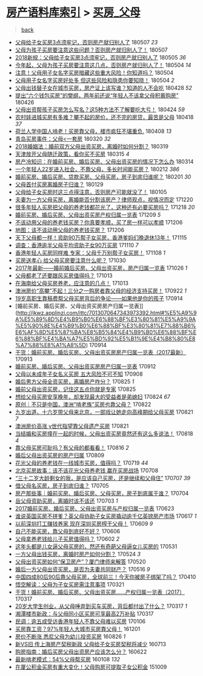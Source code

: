 [房产语料库索引](../../README.md)  > [买房_父母](买房_父母.md)
====
> [back](../README.md)

- [父母给子女买房3点须牢记，否则房产就归别人了](http://jkwz.applinzi.com/ittc/7100422317320700935.html#%E7%88%B6%E6%AF%8D%E7%BB%99%E5%AD%90%E5%A5%B3%E4%B9%B0%E6%88%BF3%E7%82%B9%E9%A1%BB%E7%89%A2%E8%AE%B0%EF%BC%8C%E5%90%A6%E5%88%99%E6%88%BF%E4%BA%A7%E5%B0%B1%E5%BD%92%E5%88%AB%E4%BA%BA%E4%BA%86) 180507 *23* 
- [父母为孩子买房要注意这些问题？否则房产就归别人了！](http://jkwz.applinzi.com/ittc/7100418402512536587.html#%E7%88%B6%E6%AF%8D%E4%B8%BA%E5%AD%A9%E5%AD%90%E4%B9%B0%E6%88%BF%E8%A6%81%E6%B3%A8%E6%84%8F%E8%BF%99%E4%BA%9B%E9%97%AE%E9%A2%98%EF%BC%9F%E5%90%A6%E5%88%99%E6%88%BF%E4%BA%A7%E5%B0%B1%E5%BD%92%E5%88%AB%E4%BA%BA%E4%BA%86%EF%BC%81) 180507  
- [2018新规：父母给子女买房3点须牢记，否则房产就归别人了](http://jkwz.applinzi.com/ittc/7099548761711969287.html#2018%E6%96%B0%E8%A7%84%EF%BC%9A%E7%88%B6%E6%AF%8D%E7%BB%99%E5%AD%90%E5%A5%B3%E4%B9%B0%E6%88%BF3%E7%82%B9%E9%A1%BB%E7%89%A2%E8%AE%B0%EF%BC%8C%E5%90%A6%E5%88%99%E6%88%BF%E4%BA%A7%E5%B0%B1%E5%BD%92%E5%88%AB%E4%BA%BA%E4%BA%86) 180505 *36* 
- [今年起，父母为孩子买房要注意这几点，否则房产就归别人了！](http://jkwz.applinzi.com/ittc/7099399054847116305.html#%E4%BB%8A%E5%B9%B4%E8%B5%B7%EF%BC%8C%E7%88%B6%E6%AF%8D%E4%B8%BA%E5%AD%A9%E5%AD%90%E4%B9%B0%E6%88%BF%E8%A6%81%E6%B3%A8%E6%84%8F%E8%BF%99%E5%87%A0%E7%82%B9%EF%BC%8C%E5%90%A6%E5%88%99%E6%88%BF%E4%BA%A7%E5%B0%B1%E5%BD%92%E5%88%AB%E4%BA%BA%E4%BA%86%EF%BC%81) 180504 *14* 
- [注意！父母用子女名字买房暗藏这些重大风险！你知道吗？](http://jkwz.applinzi.com/ittc/7099296462410351633.html#%E6%B3%A8%E6%84%8F%EF%BC%81%E7%88%B6%E6%AF%8D%E7%94%A8%E5%AD%90%E5%A5%B3%E5%90%8D%E5%AD%97%E4%B9%B0%E6%88%BF%E6%9A%97%E8%97%8F%E8%BF%99%E4%BA%9B%E9%87%8D%E5%A4%A7%E9%A3%8E%E9%99%A9%EF%BC%81%E4%BD%A0%E7%9F%A5%E9%81%93%E5%90%97%EF%BC%9F) 180504  
- [父母用子女名字买房好处多 但这些风险和隐患你要知晓！](http://jkwz.applinzi.com/ittc/7099261082592084999.html#%E7%88%B6%E6%AF%8D%E7%94%A8%E5%AD%90%E5%A5%B3%E5%90%8D%E5%AD%97%E4%B9%B0%E6%88%BF%E5%A5%BD%E5%A4%84%E5%A4%9A+%E4%BD%86%E8%BF%99%E4%BA%9B%E9%A3%8E%E9%99%A9%E5%92%8C%E9%9A%90%E6%82%A3%E4%BD%A0%E8%A6%81%E7%9F%A5%E6%99%93%EF%BC%81) 180504 *2* 
- [父母出钱替子女在城市买房，房产证上该写谁？知道的人不会吃](http://jkwz.applinzi.com/ittc/7096967107885663249.html#%E7%88%B6%E6%AF%8D%E5%87%BA%E9%92%B1%E6%9B%BF%E5%AD%90%E5%A5%B3%E5%9C%A8%E5%9F%8E%E5%B8%82%E4%B9%B0%E6%88%BF%EF%BC%8C%E6%88%BF%E4%BA%A7%E8%AF%81%E4%B8%8A%E8%AF%A5%E5%86%99%E8%B0%81%EF%BC%9F%E7%9F%A5%E9%81%93%E7%9A%84%E4%BA%BA%E4%B8%8D%E4%BC%9A%E5%90%83) 180428 *52* 
- [提出“六个钱包买房”的樊纲，两年前还说“年轻人不该拿父母积蓄购房”](http://jkwz.applinzi.com/ittc/7096184543264637962.html#%E6%8F%90%E5%87%BA%E2%80%9C%E5%85%AD%E4%B8%AA%E9%92%B1%E5%8C%85%E4%B9%B0%E6%88%BF%E2%80%9D%E7%9A%84%E6%A8%8A%E7%BA%B2%EF%BC%8C%E4%B8%A4%E5%B9%B4%E5%89%8D%E8%BF%98%E8%AF%B4%E2%80%9C%E5%B9%B4%E8%BD%BB%E4%BA%BA%E4%B8%8D%E8%AF%A5%E6%8B%BF%E7%88%B6%E6%AF%8D%E7%A7%AF%E8%93%84%E8%B4%AD%E6%88%BF%E2%80%9D) 180426  
- [父母出资帮孩子买房怎么写名？这5种方法不了解要吃大亏！](http://jkwz.applinzi.com/ittc/7095633714895914000.html#%E7%88%B6%E6%AF%8D%E5%87%BA%E8%B5%84%E5%B8%AE%E5%AD%A9%E5%AD%90%E4%B9%B0%E6%88%BF%E6%80%8E%E4%B9%88%E5%86%99%E5%90%8D%EF%BC%9F%E8%BF%995%E7%A7%8D%E6%96%B9%E6%B3%95%E4%B8%8D%E4%BA%86%E8%A7%A3%E8%A6%81%E5%90%83%E5%A4%A7%E4%BA%8F%EF%BC%81) 180424 *59* 
- [农村娃进城买房有多难？攀不起的房价，还不完的房贷，最苦是父母](http://jkwz.applinzi.com/ittc/7093306768434398214.html#%E5%86%9C%E6%9D%91%E5%A8%83%E8%BF%9B%E5%9F%8E%E4%B9%B0%E6%88%BF%E6%9C%89%E5%A4%9A%E9%9A%BE%EF%BC%9F%E6%94%80%E4%B8%8D%E8%B5%B7%E7%9A%84%E6%88%BF%E4%BB%B7%EF%BC%8C%E8%BF%98%E4%B8%8D%E5%AE%8C%E7%9A%84%E6%88%BF%E8%B4%B7%EF%BC%8C%E6%9C%80%E8%8B%A6%E6%98%AF%E7%88%B6%E6%AF%8D) 180418 *37* 
- [荷兰人学中国人啃老！买房靠父母，楼市疯狂不堪重负.](http://jkwz.applinzi.com/ittc/7089557763997041670.html#%E8%8D%B7%E5%85%B0%E4%BA%BA%E5%AD%A6%E4%B8%AD%E5%9B%BD%E4%BA%BA%E5%95%83%E8%80%81%EF%BC%81%E4%B9%B0%E6%88%BF%E9%9D%A0%E7%88%B6%E6%AF%8D%EF%BC%8C%E6%A5%BC%E5%B8%82%E7%96%AF%E7%8B%82%E4%B8%8D%E5%A0%AA%E9%87%8D%E8%B4%9F.) 180408 *13* 
- [青岛买房事件：父母&lt;一套房](http://jkwz.applinzi.com/ittc/7082504086438282251.html#%E9%9D%92%E5%B2%9B%E4%B9%B0%E6%88%BF%E4%BA%8B%E4%BB%B6%EF%BC%9A%E7%88%B6%E6%AF%8D%26lt%3B%E4%B8%80%E5%A5%97%E6%88%BF) 180320 *32* 
- [2018婚姻法：婚前双方父母出资买房，离婚时如何分割？](http://jkwz.applinzi.com/ittc/7082178936211768326.html#2018%E5%A9%9A%E5%A7%BB%E6%B3%95%EF%BC%9A%E5%A9%9A%E5%89%8D%E5%8F%8C%E6%96%B9%E7%88%B6%E6%AF%8D%E5%87%BA%E8%B5%84%E4%B9%B0%E6%88%BF%EF%BC%8C%E7%A6%BB%E5%A9%9A%E6%97%B6%E5%A6%82%E4%BD%95%E5%88%86%E5%89%B2%EF%BC%9F) 180319  
- [天津放开父母随迁政策，看你买不买房](http://jkwz.applinzi.com/ittc/7080760238510965770.html#%E5%A4%A9%E6%B4%A5%E6%94%BE%E5%BC%80%E7%88%B6%E6%AF%8D%E9%9A%8F%E8%BF%81%E6%94%BF%E7%AD%96%EF%BC%8C%E7%9C%8B%E4%BD%A0%E4%B9%B0%E4%B8%8D%E4%B9%B0%E6%88%BF) 180315 *4* 
- [房产冷知识：在婚前买房、婚后买房、父母出资买房的情况下怎么办](http://jkwz.applinzi.com/ittc/7080342419147326475.html#%E6%88%BF%E4%BA%A7%E5%86%B7%E7%9F%A5%E8%AF%86%EF%BC%9A%E5%9C%A8%E5%A9%9A%E5%89%8D%E4%B9%B0%E6%88%BF%E3%80%81%E5%A9%9A%E5%90%8E%E4%B9%B0%E6%88%BF%E3%80%81%E7%88%B6%E6%AF%8D%E5%87%BA%E8%B5%84%E4%B9%B0%E6%88%BF%E7%9A%84%E6%83%85%E5%86%B5%E4%B8%8B%E6%80%8E%E4%B9%88%E5%8A%9E) 180314  
- [一个年轻人22岁进入社会，不靠父母，多长时间能买房？](http://jkwz.applinzi.com/ittc/7069152291909534730.html#%E4%B8%80%E4%B8%AA%E5%B9%B4%E8%BD%BB%E4%BA%BA22%E5%B2%81%E8%BF%9B%E5%85%A5%E7%A4%BE%E4%BC%9A%EF%BC%8C%E4%B8%8D%E9%9D%A0%E7%88%B6%E6%AF%8D%EF%BC%8C%E5%A4%9A%E9%95%BF%E6%97%B6%E9%97%B4%E8%83%BD%E4%B9%B0%E6%88%BF%EF%BC%9F) 180212 *386* 
- [婚前买房、婚后买房、贷款买房、父母买房，房子到底归谁呢？](http://jkwz.applinzi.com/ittc/7065073905218094097.html#%E5%A9%9A%E5%89%8D%E4%B9%B0%E6%88%BF%E3%80%81%E5%A9%9A%E5%90%8E%E4%B9%B0%E6%88%BF%E3%80%81%E8%B4%B7%E6%AC%BE%E4%B9%B0%E6%88%BF%E3%80%81%E7%88%B6%E6%AF%8D%E4%B9%B0%E6%88%BF%EF%BC%8C%E6%88%BF%E5%AD%90%E5%88%B0%E5%BA%95%E5%BD%92%E8%B0%81%E5%91%A2%EF%BC%9F) 180201 *30* 
- [父母首付买房离婚房子归谁？](http://jkwz.applinzi.com/ittc/7064043074387198983.html#%E7%88%B6%E6%AF%8D%E9%A6%96%E4%BB%98%E4%B9%B0%E6%88%BF%E7%A6%BB%E5%A9%9A%E6%88%BF%E5%AD%90%E5%BD%92%E8%B0%81%EF%BC%9F) 180129  
- [父母给子女买房时这三点得注意，否则房产可能就没了！](http://jkwz.applinzi.com/ittc/7055170047431934992.html#%E7%88%B6%E6%AF%8D%E7%BB%99%E5%AD%90%E5%A5%B3%E4%B9%B0%E6%88%BF%E6%97%B6%E8%BF%99%E4%B8%89%E7%82%B9%E5%BE%97%E6%B3%A8%E6%84%8F%EF%BC%8C%E5%90%A6%E5%88%99%E6%88%BF%E4%BA%A7%E5%8F%AF%E8%83%BD%E5%B0%B1%E6%B2%A1%E4%BA%86%EF%BC%81) 180105  
- [夫妻为一方父母买房，离婚能否分割该房产？律师观点，视情况而定](http://jkwz.applinzi.com/ittc/7049215606618850320.html#%E5%A4%AB%E5%A6%BB%E4%B8%BA%E4%B8%80%E6%96%B9%E7%88%B6%E6%AF%8D%E4%B9%B0%E6%88%BF%EF%BC%8C%E7%A6%BB%E5%A9%9A%E8%83%BD%E5%90%A6%E5%88%86%E5%89%B2%E8%AF%A5%E6%88%BF%E4%BA%A7%EF%BC%9F%E5%BE%8B%E5%B8%88%E8%A7%82%E7%82%B9%EF%BC%8C%E8%A7%86%E6%83%85%E5%86%B5%E8%80%8C%E5%AE%9A) 171220  
- [很多年轻人买房把父母的养老钱都花光了，这种还有必要买房吗？](http://jkwz.applinzi.com/ittc/7048434488206427153.html#%E5%BE%88%E5%A4%9A%E5%B9%B4%E8%BD%BB%E4%BA%BA%E4%B9%B0%E6%88%BF%E6%8A%8A%E7%88%B6%E6%AF%8D%E7%9A%84%E5%85%BB%E8%80%81%E9%92%B1%E9%83%BD%E8%8A%B1%E5%85%89%E4%BA%86%EF%BC%8C%E8%BF%99%E7%A7%8D%E8%BF%98%E6%9C%89%E5%BF%85%E8%A6%81%E4%B9%B0%E6%88%BF%E5%90%97%EF%BC%9F) 171218 *20* 
- [婚前买房、婚后买房、父母出资买房产权归属一览表](http://jkwz.applinzi.com/ittc/7045145960080999441.html#%E5%A9%9A%E5%89%8D%E4%B9%B0%E6%88%BF%E3%80%81%E5%A9%9A%E5%90%8E%E4%B9%B0%E6%88%BF%E3%80%81%E7%88%B6%E6%AF%8D%E5%87%BA%E8%B5%84%E4%B9%B0%E6%88%BF%E4%BA%A7%E6%9D%83%E5%BD%92%E5%B1%9E%E4%B8%80%E8%A7%88%E8%A1%A8) 171209 *5* 
- [不该动用父母的养老钱买房？你真要孝顺，买了房一样可以孝顺](http://jkwz.applinzi.com/ittc/7043982114410726417.html#%E4%B8%8D%E8%AF%A5%E5%8A%A8%E7%94%A8%E7%88%B6%E6%AF%8D%E7%9A%84%E5%85%BB%E8%80%81%E9%92%B1%E4%B9%B0%E6%88%BF%EF%BC%9F%E4%BD%A0%E7%9C%9F%E8%A6%81%E5%AD%9D%E9%A1%BA%EF%BC%8C%E4%B9%B0%E4%BA%86%E6%88%BF%E4%B8%80%E6%A0%B7%E5%8F%AF%E4%BB%A5%E5%AD%9D%E9%A1%BA) 171206  
- [地图：该不该动用父母的养老钱买房？](http://jkwz.applinzi.com/ittc/7043912600084022288.html#%E5%9C%B0%E5%9B%BE%EF%BC%9A%E8%AF%A5%E4%B8%8D%E8%AF%A5%E5%8A%A8%E7%94%A8%E7%88%B6%E6%AF%8D%E7%9A%84%E5%85%BB%E8%80%81%E9%92%B1%E4%B9%B0%E6%88%BF%EF%BC%9F) 171206  
- [天下父母都一样！资助90万帮子女买房，香港爹妈们晚退休13年！](http://jkwz.applinzi.com/ittc/7035951264578405392.html#%E5%A4%A9%E4%B8%8B%E7%88%B6%E6%AF%8D%E9%83%BD%E4%B8%80%E6%A0%B7%EF%BC%81%E8%B5%84%E5%8A%A990%E4%B8%87%E5%B8%AE%E5%AD%90%E5%A5%B3%E4%B9%B0%E6%88%BF%EF%BC%8C%E9%A6%99%E6%B8%AF%E7%88%B9%E5%A6%88%E4%BB%AC%E6%99%9A%E9%80%80%E4%BC%9113%E5%B9%B4%EF%BC%81) 171115  
- [调查：香港逾半父母平均资助子女90万买房](http://jkwz.applinzi.com/ittc/7034310881746355216.html#%E8%B0%83%E6%9F%A5%EF%BC%9A%E9%A6%99%E6%B8%AF%E9%80%BE%E5%8D%8A%E7%88%B6%E6%AF%8D%E5%B9%B3%E5%9D%87%E8%B5%84%E5%8A%A9%E5%AD%90%E5%A5%B390%E4%B8%87%E4%B9%B0%E6%88%BF) 171110 *7* 
- [香港年轻人买房同样难 专家：父母千万别帮子女买房！](http://jkwz.applinzi.com/ittc/7033626553487983633.html#%E9%A6%99%E6%B8%AF%E5%B9%B4%E8%BD%BB%E4%BA%BA%E4%B9%B0%E6%88%BF%E5%90%8C%E6%A0%B7%E9%9A%BE+%E4%B8%93%E5%AE%B6%EF%BC%9A%E7%88%B6%E6%AF%8D%E5%8D%83%E4%B8%87%E5%88%AB%E5%B8%AE%E5%AD%90%E5%A5%B3%E4%B9%B0%E6%88%BF%EF%BC%81) 171108 *1* 
- [买房送孝心 给父母买房要注意什么呢？](http://jkwz.applinzi.com/ittc/7030263826598069265.html#%E4%B9%B0%E6%88%BF%E9%80%81%E5%AD%9D%E5%BF%83+%E7%BB%99%E7%88%B6%E6%AF%8D%E4%B9%B0%E6%88%BF%E8%A6%81%E6%B3%A8%E6%84%8F%E4%BB%80%E4%B9%88%E5%91%A2%EF%BC%9F) 171030  
- [2017年最新——婚前婚后买房、父母出资买房，房产归属一览表](http://jkwz.applinzi.com/ittc/7028754251554227217.html#2017%E5%B9%B4%E6%9C%80%E6%96%B0%E2%80%94%E2%80%94%E5%A9%9A%E5%89%8D%E5%A9%9A%E5%90%8E%E4%B9%B0%E6%88%BF%E3%80%81%E7%88%B6%E6%AF%8D%E5%87%BA%E8%B5%84%E4%B9%B0%E6%88%BF%EF%BC%8C%E6%88%BF%E4%BA%A7%E5%BD%92%E5%B1%9E%E4%B8%80%E8%A7%88%E8%A1%A8) 171026 *1* 
- [父母都老了还要跟风买房值得吗？](http://jkwz.applinzi.com/ittc/7024050118037341200.html#%E7%88%B6%E6%AF%8D%E9%83%BD%E8%80%81%E4%BA%86%E8%BF%98%E8%A6%81%E8%B7%9F%E9%A3%8E%E4%B9%B0%E6%88%BF%E5%80%BC%E5%BE%97%E5%90%97%EF%BC%9F) 171013  
- [在海南给父母买房养老，应注意的几点！](http://jkwz.applinzi.com/ittc/7023960351245354000.html#%E5%9C%A8%E6%B5%B7%E5%8D%97%E7%BB%99%E7%88%B6%E6%AF%8D%E4%B9%B0%E6%88%BF%E5%85%BB%E8%80%81%EF%BC%8C%E5%BA%94%E6%B3%A8%E6%84%8F%E7%9A%84%E5%87%A0%E7%82%B9%EF%BC%81) 171013  
- [澳洲房价“高攀”不起！三分之一购房者靠父母的经济支持买房！](http://jkwz.applinzi.com/ittc/7016133330297422865.html#%E6%BE%B3%E6%B4%B2%E6%88%BF%E4%BB%B7%E2%80%9C%E9%AB%98%E6%94%80%E2%80%9D%E4%B8%8D%E8%B5%B7%EF%BC%81%E4%B8%89%E5%88%86%E4%B9%8B%E4%B8%80%E8%B4%AD%E6%88%BF%E8%80%85%E9%9D%A0%E7%88%B6%E6%AF%8D%E7%9A%84%E7%BB%8F%E6%B5%8E%E6%94%AF%E6%8C%81%E4%B9%B0%E6%88%BF%EF%BC%81) 170922 *1* 
- [19岁高职生靠稿费帮父母买房背后的争论——如果他是你的孩子](http://jkwz.applinzi.com/ittc/7013245503343690769.html#19%E5%B2%81%E9%AB%98%E8%81%8C%E7%94%9F%E9%9D%A0%E7%A8%BF%E8%B4%B9%E5%B8%AE%E7%88%B6%E6%AF%8D%E4%B9%B0%E6%88%BF%E8%83%8C%E5%90%8E%E7%9A%84%E4%BA%89%E8%AE%BA%E2%80%94%E2%80%94%E5%A6%82%E6%9E%9C%E4%BB%96%E6%98%AF%E4%BD%A0%E7%9A%84%E5%AD%A9%E5%AD%90) 170914  
- [婚前买房、婚后买房、父母出资买房房产归属一览表]](http://jkwz.applinzi.com/ittc/7013070647343973392.html#%E5%A9%9A%E5%89%8D%E4%B9%B0%E6%88%BF%E3%80%81%E5%A9%9A%E5%90%8E%E4%B9%B0%E6%88%BF%E3%80%81%E7%88%B6%E6%AF%8D%E5%87%BA%E8%B5%84%E4%B9%B0%E6%88%BF%E6%88%BF%E4%BA%A7%E5%BD%92%E5%B1%9E%E4%B8%80%E8%A7%88%E8%A1%A8%5D) 170914  
- [干货：婚前买房、婚后买房、父母出资买房房产归属一览表（2017最新）](http://jkwz.applinzi.com/ittc/7012686703725380625.html#%E5%B9%B2%E8%B4%A7%EF%BC%9A%E5%A9%9A%E5%89%8D%E4%B9%B0%E6%88%BF%E3%80%81%E5%A9%9A%E5%90%8E%E4%B9%B0%E6%88%BF%E3%80%81%E7%88%B6%E6%AF%8D%E5%87%BA%E8%B5%84%E4%B9%B0%E6%88%BF%E6%88%BF%E4%BA%A7%E5%BD%92%E5%B1%9E%E4%B8%80%E8%A7%88%E8%A1%A8%EF%BC%882017%E6%9C%80%E6%96%B0%EF%BC%89) 170913  
- [婚前买房、婚后买房、父母出资买房房产归属一览表](http://jkwz.applinzi.com/ittc/7012471027265963025.html#%E5%A9%9A%E5%89%8D%E4%B9%B0%E6%88%BF%E3%80%81%E5%A9%9A%E5%90%8E%E4%B9%B0%E6%88%BF%E3%80%81%E7%88%B6%E6%AF%8D%E5%87%BA%E8%B5%84%E4%B9%B0%E6%88%BF%E6%88%BF%E4%BA%A7%E5%BD%92%E5%B1%9E%E4%B8%80%E8%A7%88%E8%A1%A8) 170912  
- [父母以未成年子女名义买房 五大风险不可不知](http://jkwz.applinzi.com/ittc/7010940890355598097.html#%E7%88%B6%E6%AF%8D%E4%BB%A5%E6%9C%AA%E6%88%90%E5%B9%B4%E5%AD%90%E5%A5%B3%E5%90%8D%E4%B9%89%E4%B9%B0%E6%88%BF+%E4%BA%94%E5%A4%A7%E9%A3%8E%E9%99%A9%E4%B8%8D%E5%8F%AF%E4%B8%8D%E7%9F%A5) 170908  
- [婚后男方父母全资买房，离婚房产咋分？](http://jkwz.applinzi.com/ittc/7005761070374061073.html#%E5%A9%9A%E5%90%8E%E7%94%B7%E6%96%B9%E7%88%B6%E6%AF%8D%E5%85%A8%E8%B5%84%E4%B9%B0%E6%88%BF%EF%BC%8C%E7%A6%BB%E5%A9%9A%E6%88%BF%E4%BA%A7%E5%92%8B%E5%88%86%EF%BC%9F) 170825 *1* 
- [婚前父母出资买房，记住这五点你就是专家](http://jkwz.applinzi.com/ittc/7005700370452710416.html#%E5%A9%9A%E5%89%8D%E7%88%B6%E6%AF%8D%E5%87%BA%E8%B5%84%E4%B9%B0%E6%88%BF%EF%BC%8C%E8%AE%B0%E4%BD%8F%E8%BF%99%E4%BA%94%E7%82%B9%E4%BD%A0%E5%B0%B1%E6%98%AF%E4%B8%93%E5%AE%B6) 170825  
- [想给父母买房安享晚年，却发现最大的受益者是弟媳妇](http://jkwz.applinzi.com/ittc/7005099290698187792.html#%E6%83%B3%E7%BB%99%E7%88%B6%E6%AF%8D%E4%B9%B0%E6%88%BF%E5%AE%89%E4%BA%AB%E6%99%9A%E5%B9%B4%EF%BC%8C%E5%8D%B4%E5%8F%91%E7%8E%B0%E6%9C%80%E5%A4%A7%E7%9A%84%E5%8F%97%E7%9B%8A%E8%80%85%E6%98%AF%E5%BC%9F%E5%AA%B3%E5%A6%87) 170824 *67* 
- [原创｜不只是中国，澳洲“啃老族”买房也靠父母？](http://jkwz.applinzi.com/ittc/7004629073652089873.html#%E5%8E%9F%E5%88%9B%EF%BD%9C%E4%B8%8D%E5%8F%AA%E6%98%AF%E4%B8%AD%E5%9B%BD%EF%BC%8C%E6%BE%B3%E6%B4%B2%E2%80%9C%E5%95%83%E8%80%81%E6%97%8F%E2%80%9D%E4%B9%B0%E6%88%BF%E4%B9%9F%E9%9D%A0%E7%88%B6%E6%AF%8D%EF%BC%9F) 170822  
- [九岁出道，十六岁带父母来北京，一部戏让她走向高峰期给父母买房](http://jkwz.applinzi.com/ittc/7004339941470110736.html#%E4%B9%9D%E5%B2%81%E5%87%BA%E9%81%93%EF%BC%8C%E5%8D%81%E5%85%AD%E5%B2%81%E5%B8%A6%E7%88%B6%E6%AF%8D%E6%9D%A5%E5%8C%97%E4%BA%AC%EF%BC%8C%E4%B8%80%E9%83%A8%E6%88%8F%E8%AE%A9%E5%A5%B9%E8%B5%B0%E5%90%91%E9%AB%98%E5%B3%B0%E6%9C%9F%E7%BB%99%E7%88%B6%E6%AF%8D%E4%B9%B0%E6%88%BF) 170821 *7* 
- [澳洲房价高涨 y世代指望靠父母遗产买房](http://jkwz.applinzi.com/ittc/7004276598415819792.html#%E6%BE%B3%E6%B4%B2%E6%88%BF%E4%BB%B7%E9%AB%98%E6%B6%A8+y%E4%B8%96%E4%BB%A3%E6%8C%87%E6%9C%9B%E9%9D%A0%E7%88%B6%E6%AF%8D%E9%81%97%E4%BA%A7%E4%B9%B0%E6%88%BF) 170821  
- [当结婚和买房撞在一起的时候，父母出资买房竟然还有这么多说法！](http://jkwz.applinzi.com/ittc/7003218958747173905.html#%E5%BD%93%E7%BB%93%E5%A9%9A%E5%92%8C%E4%B9%B0%E6%88%BF%E6%92%9E%E5%9C%A8%E4%B8%80%E8%B5%B7%E7%9A%84%E6%97%B6%E5%80%99%EF%BC%8C%E7%88%B6%E6%AF%8D%E5%87%BA%E8%B5%84%E4%B9%B0%E6%88%BF%E7%AB%9F%E7%84%B6%E8%BF%98%E6%9C%89%E8%BF%99%E4%B9%88%E5%A4%9A%E8%AF%B4%E6%B3%95%EF%BC%81) 170818 *4* 
- [靠父母买房可耻吗？有父母的都看看！](http://jkwz.applinzi.com/ittc/7002341917449520144.html#%E9%9D%A0%E7%88%B6%E6%AF%8D%E4%B9%B0%E6%88%BF%E5%8F%AF%E8%80%BB%E5%90%97%EF%BC%9F%E6%9C%89%E7%88%B6%E6%AF%8D%E7%9A%84%E9%83%BD%E7%9C%8B%E7%9C%8B%EF%BC%81) 170816 *2* 
- [婚后父母出资买房的房产归属](http://jkwz.applinzi.com/ittc/6999844300404556817.html#%E5%A9%9A%E5%90%8E%E7%88%B6%E6%AF%8D%E5%87%BA%E8%B5%84%E4%B9%B0%E6%88%BF%E7%9A%84%E6%88%BF%E4%BA%A7%E5%BD%92%E5%B1%9E) 170809  
- [花光父母的养老钱在一线城市买房，值得吗？](http://jkwz.applinzi.com/ittc/6992158781063300112.html#%E8%8A%B1%E5%85%89%E7%88%B6%E6%AF%8D%E7%9A%84%E5%85%BB%E8%80%81%E9%92%B1%E5%9C%A8%E4%B8%80%E7%BA%BF%E5%9F%8E%E5%B8%82%E4%B9%B0%E6%88%BF%EF%BC%8C%E5%80%BC%E5%BE%97%E5%90%97%EF%BC%9F) 170719 *44* 
- [北京买房故事：该不该花光父母养老钱 赢在买房战场](http://jkwz.applinzi.com/ittc/6987833551255766033.html#%E5%8C%97%E4%BA%AC%E4%B9%B0%E6%88%BF%E6%95%85%E4%BA%8B%EF%BC%9A%E8%AF%A5%E4%B8%8D%E8%AF%A5%E8%8A%B1%E5%85%89%E7%88%B6%E6%AF%8D%E5%85%BB%E8%80%81%E9%92%B1+%E8%B5%A2%E5%9C%A8%E4%B9%B0%E6%88%BF%E6%88%98%E5%9C%BA) 170708  
- [“三十二岁大龄剩女的我，是应该自己买房，还是继续和父母住”](http://jkwz.applinzi.com/ittc/6987560022744499205.html#%E2%80%9C%E4%B8%89%E5%8D%81%E4%BA%8C%E5%B2%81%E5%A4%A7%E9%BE%84%E5%89%A9%E5%A5%B3%E7%9A%84%E6%88%91%EF%BC%8C%E6%98%AF%E5%BA%94%E8%AF%A5%E8%87%AA%E5%B7%B1%E4%B9%B0%E6%88%BF%EF%BC%8C%E8%BF%98%E6%98%AF%E7%BB%A7%E7%BB%AD%E5%92%8C%E7%88%B6%E6%AF%8D%E4%BD%8F%E2%80%9D) 170707 *39* 
- [借父母名买房，房子到底归谁？](http://jkwz.applinzi.com/ittc/6986800785760191492.html#%E5%80%9F%E7%88%B6%E6%AF%8D%E5%90%8D%E4%B9%B0%E6%88%BF%EF%BC%8C%E6%88%BF%E5%AD%90%E5%88%B0%E5%BA%95%E5%BD%92%E8%B0%81%EF%BC%9F) 170705  
- [房产那些事｜婚前买房、婚后买房、父母买房，房子到底属于谁？](http://jkwz.applinzi.com/ittc/6986445784382702596.html#%E6%88%BF%E4%BA%A7%E9%82%A3%E4%BA%9B%E4%BA%8B%EF%BD%9C%E5%A9%9A%E5%89%8D%E4%B9%B0%E6%88%BF%E3%80%81%E5%A9%9A%E5%90%8E%E4%B9%B0%E6%88%BF%E3%80%81%E7%88%B6%E6%AF%8D%E4%B9%B0%E6%88%BF%EF%BC%8C%E6%88%BF%E5%AD%90%E5%88%B0%E5%BA%95%E5%B1%9E%E4%BA%8E%E8%B0%81%EF%BC%9F) 170704  
- [岳父母资助买房，离婚时该不该还](http://jkwz.applinzi.com/ittc/6986078725073273860.html#%E5%B2%B3%E7%88%B6%E6%AF%8D%E8%B5%84%E5%8A%A9%E4%B9%B0%E6%88%BF%EF%BC%8C%E7%A6%BB%E5%A9%9A%E6%97%B6%E8%AF%A5%E4%B8%8D%E8%AF%A5%E8%BF%98) 170703 *1* 
- [2017婚前买房、婚后买房、父母出资买房与产权归属一览表](http://jkwz.applinzi.com/ittc/6982291585143145477.html#2017%E5%A9%9A%E5%89%8D%E4%B9%B0%E6%88%BF%E3%80%81%E5%A9%9A%E5%90%8E%E4%B9%B0%E6%88%BF%E3%80%81%E7%88%B6%E6%AF%8D%E5%87%BA%E8%B5%84%E4%B9%B0%E6%88%BF%E4%B8%8E%E4%BA%A7%E6%9D%83%E5%BD%92%E5%B1%9E%E4%B8%80%E8%A7%88%E8%A1%A8) 170623  
- [谁说英国买房不拼爹？英父母协助子女买房撬动逾千亿英镑房产市场](http://jkwz.applinzi.com/ittc/6980098060934710277.html#%E8%B0%81%E8%AF%B4%E8%8B%B1%E5%9B%BD%E4%B9%B0%E6%88%BF%E4%B8%8D%E6%8B%BC%E7%88%B9%EF%BC%9F%E8%8B%B1%E7%88%B6%E6%AF%8D%E5%8D%8F%E5%8A%A9%E5%AD%90%E5%A5%B3%E4%B9%B0%E6%88%BF%E6%92%AC%E5%8A%A8%E9%80%BE%E5%8D%83%E4%BA%BF%E8%8B%B1%E9%95%91%E6%88%BF%E4%BA%A7%E5%B8%82%E5%9C%BA) 170617 *1* 
- [以前深圳打工赚钱养家 现在深圳买房榨干父母！](http://jkwz.applinzi.com/ittc/6977168073923494916.html#%E4%BB%A5%E5%89%8D%E6%B7%B1%E5%9C%B3%E6%89%93%E5%B7%A5%E8%B5%9A%E9%92%B1%E5%85%BB%E5%AE%B6+%E7%8E%B0%E5%9C%A8%E6%B7%B1%E5%9C%B3%E4%B9%B0%E6%88%BF%E6%A6%A8%E5%B9%B2%E7%88%B6%E6%AF%8D%EF%BC%81) 170609 *9* 
- [自己不能买房，靠父母到底好不好？](http://jkwz.applinzi.com/ittc/6976001565021176836.html#%E8%87%AA%E5%B7%B1%E4%B8%8D%E8%83%BD%E4%B9%B0%E6%88%BF%EF%BC%8C%E9%9D%A0%E7%88%B6%E6%AF%8D%E5%88%B0%E5%BA%95%E5%A5%BD%E4%B8%8D%E5%A5%BD%EF%BC%9F) 170606  
- [父母拿养老钱给儿子买房值得吗？](http://jkwz.applinzi.com/ittc/6974536494919189509.html#%E7%88%B6%E6%AF%8D%E6%8B%BF%E5%85%BB%E8%80%81%E9%92%B1%E7%BB%99%E5%84%BF%E5%AD%90%E4%B9%B0%E6%88%BF%E5%80%BC%E5%BE%97%E5%90%97%EF%BC%9F) 170602 *2* 
- [这年头都是儿女逼父母买房的，然还有奇葩父母逼女儿买房的](http://jkwz.applinzi.com/ittc/6973793594576995332.html#%E8%BF%99%E5%B9%B4%E5%A4%B4%E9%83%BD%E6%98%AF%E5%84%BF%E5%A5%B3%E9%80%BC%E7%88%B6%E6%AF%8D%E4%B9%B0%E6%88%BF%E7%9A%84%EF%BC%8C%E7%84%B6%E8%BF%98%E6%9C%89%E5%A5%87%E8%91%A9%E7%88%B6%E6%AF%8D%E9%80%BC%E5%A5%B3%E5%84%BF%E4%B9%B0%E6%88%BF%E7%9A%84) 170531  
- [一方父母出钱买房，离婚时房产如何分割？](http://jkwz.applinzi.com/ittc/6971214190650852356.html#%E4%B8%80%E6%96%B9%E7%88%B6%E6%AF%8D%E5%87%BA%E9%92%B1%E4%B9%B0%E6%88%BF%EF%BC%8C%E7%A6%BB%E5%A9%9A%E6%97%B6%E6%88%BF%E4%BA%A7%E5%A6%82%E4%BD%95%E5%88%86%E5%89%B2%EF%BC%9F) 170524 *3* 
- [父母出资买房如何“保卫房产”？厦门律师来解答](http://jkwz.applinzi.com/ittc/6969761185753728005.html#%E7%88%B6%E6%AF%8D%E5%87%BA%E8%B5%84%E4%B9%B0%E6%88%BF%E5%A6%82%E4%BD%95%E2%80%9C%E4%BF%9D%E5%8D%AB%E6%88%BF%E4%BA%A7%E2%80%9D%EF%BC%9F%E5%8E%A6%E9%97%A8%E5%BE%8B%E5%B8%88%E6%9D%A5%E8%A7%A3%E7%AD%94) 170520  
- [婚后一方父母出资买房，是否为夫妻共同财产？](http://jkwz.applinzi.com/ittc/6966797032550302724.html#%E5%A9%9A%E5%90%8E%E4%B8%80%E6%96%B9%E7%88%B6%E6%AF%8D%E5%87%BA%E8%B5%84%E4%B9%B0%E6%88%BF%EF%BC%8C%E6%98%AF%E5%90%A6%E4%B8%BA%E5%A4%AB%E5%A6%BB%E5%85%B1%E5%90%8C%E8%B4%A2%E4%BA%A7%EF%BC%9F) 170516 *9* 
- [中国四成80后90后靠父母买房，全球前三！今天你被房子绑架了吗？](http://jkwz.applinzi.com/ittc/6954975941427201028.html#%E4%B8%AD%E5%9B%BD%E5%9B%9B%E6%88%9080%E5%90%8E90%E5%90%8E%E9%9D%A0%E7%88%B6%E6%AF%8D%E4%B9%B0%E6%88%BF%EF%BC%8C%E5%85%A8%E7%90%83%E5%89%8D%E4%B8%89%EF%BC%81%E4%BB%8A%E5%A4%A9%E4%BD%A0%E8%A2%AB%E6%88%BF%E5%AD%90%E7%BB%91%E6%9E%B6%E4%BA%86%E5%90%97%EF%BC%9F) 170410  
- [悟空解读：父母为子女买房需注意事项](http://jkwz.applinzi.com/ittc/6947476559639364612.html#%E6%82%9F%E7%A9%BA%E8%A7%A3%E8%AF%BB%EF%BC%9A%E7%88%B6%E6%AF%8D%E4%B8%BA%E5%AD%90%E5%A5%B3%E4%B9%B0%E6%88%BF%E9%9C%80%E6%B3%A8%E6%84%8F%E4%BA%8B%E9%A1%B9) 170321  
- [干货！婚前买房、婚后买房、父母出资买房……产权归属一览表（2017）](http://jkwz.applinzi.com/ittc/6946060233964258309.html#%E5%B9%B2%E8%B4%A7%EF%BC%81%E5%A9%9A%E5%89%8D%E4%B9%B0%E6%88%BF%E3%80%81%E5%A9%9A%E5%90%8E%E4%B9%B0%E6%88%BF%E3%80%81%E7%88%B6%E6%AF%8D%E5%87%BA%E8%B5%84%E4%B9%B0%E6%88%BF%E2%80%A6%E2%80%A6%E4%BA%A7%E6%9D%83%E5%BD%92%E5%B1%9E%E4%B8%80%E8%A7%88%E8%A1%A8%EF%BC%882017%EF%BC%89) 170317  
- [20岁大学生创业，从父母唾弃到买车买房，背后都付出了什么？](http://jkwz.applinzi.com/ittc/6946027195511342084.html#20%E5%B2%81%E5%A4%A7%E5%AD%A6%E7%94%9F%E5%88%9B%E4%B8%9A%EF%BC%8C%E4%BB%8E%E7%88%B6%E6%AF%8D%E5%94%BE%E5%BC%83%E5%88%B0%E4%B9%B0%E8%BD%A6%E4%B9%B0%E6%88%BF%EF%BC%8C%E8%83%8C%E5%90%8E%E9%83%BD%E4%BB%98%E5%87%BA%E4%BA%86%E4%BB%80%E4%B9%88%EF%BC%9F) 170317 *1* 
- [湘潭楼市新政：与父母同小区买房可享最高2万补贴](http://jkwz.applinzi.com/ittc/6945946340776477701.html#%E6%B9%98%E6%BD%AD%E6%A5%BC%E5%B8%82%E6%96%B0%E6%94%BF%EF%BC%9A%E4%B8%8E%E7%88%B6%E6%AF%8D%E5%90%8C%E5%B0%8F%E5%8C%BA%E4%B9%B0%E6%88%BF%E5%8F%AF%E4%BA%AB%E6%9C%80%E9%AB%982%E4%B8%87%E8%A1%A5%E8%B4%B4) 170317  
- [民调：逾五成受访香港年轻人不靠父母难以买房](http://jkwz.applinzi.com/ittc/6920065004228576261.html#%E6%B0%91%E8%B0%83%EF%BC%9A%E9%80%BE%E4%BA%94%E6%88%90%E5%8F%97%E8%AE%BF%E9%A6%99%E6%B8%AF%E5%B9%B4%E8%BD%BB%E4%BA%BA%E4%B8%8D%E9%9D%A0%E7%88%B6%E6%AF%8D%E9%9A%BE%E4%BB%A5%E4%B9%B0%E6%88%BF) 170106  
- [买房靠工资？97%年轻人大城市买房靠父母！](http://jkwz.applinzi.com/ittc/6906372017590109188.html#%E4%B9%B0%E6%88%BF%E9%9D%A0%E5%B7%A5%E8%B5%84%EF%BC%9F97%25%E5%B9%B4%E8%BD%BB%E4%BA%BA%E5%A4%A7%E5%9F%8E%E5%B8%82%E4%B9%B0%E6%88%BF%E9%9D%A0%E7%88%B6%E6%AF%8D%EF%BC%81) 161201  
- [房价不断涨 悉尼父母为幼儿投资买房](http://jkwz.applinzi.com/ittc/6870675103800624132.html#%E6%88%BF%E4%BB%B7%E4%B8%8D%E6%96%AD%E6%B6%A8+%E6%82%89%E5%B0%BC%E7%88%B6%E6%AF%8D%E4%B8%BA%E5%B9%BC%E5%84%BF%E6%8A%95%E8%B5%84%E4%B9%B0%E6%88%BF) 160826 *1* 
- [新VS旧 传上海房产契税新政 父母给子女买房契税将减少](http://jkwz.applinzi.com/ittc/6854287346618614788.html#%E6%96%B0VS%E6%97%A7+%E4%BC%A0%E4%B8%8A%E6%B5%B7%E6%88%BF%E4%BA%A7%E5%A5%91%E7%A8%8E%E6%96%B0%E6%94%BF+%E7%88%B6%E6%AF%8D%E7%BB%99%E5%AD%90%E5%A5%B3%E4%B9%B0%E6%88%BF%E5%A5%91%E7%A8%8E%E5%B0%86%E5%87%8F%E5%B0%91) 160713  
- [购房指南：婚后买房父母出资房产应该怎么分？](http://jkwz.applinzi.com/ittc/6846469108983661573.html#%E8%B4%AD%E6%88%BF%E6%8C%87%E5%8D%97%EF%BC%9A%E5%A9%9A%E5%90%8E%E4%B9%B0%E6%88%BF%E7%88%B6%E6%AF%8D%E5%87%BA%E8%B5%84%E6%88%BF%E4%BA%A7%E5%BA%94%E8%AF%A5%E6%80%8E%E4%B9%88%E5%88%86%EF%BC%9F) 160622  
- [最新啃老模式：54%父母帮买房](http://jkwz.applinzi.com/ittc/6780256429038633989.html#%E6%9C%80%E6%96%B0%E5%95%83%E8%80%81%E6%A8%A1%E5%BC%8F%EF%BC%9A54%25%E7%88%B6%E6%AF%8D%E5%B8%AE%E4%B9%B0%E6%88%BF) 160108 *132* 
- [在厦公积金买房有重大变化！父母购房可提取子女公积金](http://jkwz.applinzi.com/ittc/6751192980603241476.html#%E5%9C%A8%E5%8E%A6%E5%85%AC%E7%A7%AF%E9%87%91%E4%B9%B0%E6%88%BF%E6%9C%89%E9%87%8D%E5%A4%A7%E5%8F%98%E5%8C%96%EF%BC%81%E7%88%B6%E6%AF%8D%E8%B4%AD%E6%88%BF%E5%8F%AF%E6%8F%90%E5%8F%96%E5%AD%90%E5%A5%B3%E5%85%AC%E7%A7%AF%E9%87%91) 151009  
